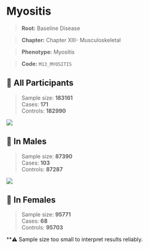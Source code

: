 # Myositis

> **Root:** Baseline Disease  

> **Chapter:** Chapter XIII- Musculoskeletal  

> **Phenotype:** Myositis  

> **Code:** `M13_MYOSITIS`

## 🧪 All Participants  
> Sample size: **183161**  
> Cases: **171**  
> Controls: **182990**
<img src="/Disease/Figures/ALL/Incidence/M13_MYOSITIS.png"/>
<CsvTable src="/Disease_Data/ALL/Incidence/COX_M13_MYOSITIS.csv" label="🔍 View full results" />

## 👨 In Males  
> Sample size: **87390**  
> Cases: **103**  
> Controls: **87287**
<img src="/Disease/Figures/Male/Incidence/M13_MYOSITIS.png"/>
<CsvTable src="/Disease_Data/Male/Incidence/COX_M13_MYOSITIS.csv" label="🔍 View full results" />

## 👩 In Females  
> Sample size: **95771**  
> Cases: **68**  
> Controls: **95703**

**⚠️ Sample size too small to interpret results reliably.

